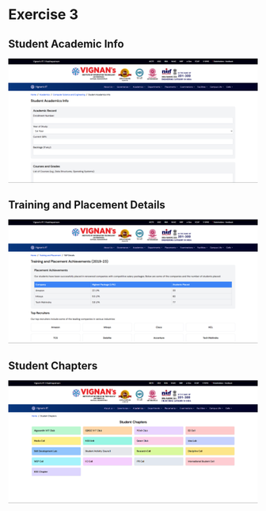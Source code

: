 # Exercise 3

<h2>Student Academic Info</h2>
<div align="center">
    <img src="./screenshots/student_academics_info.png" alt="Student Academic Info">
</div>

<h2>Training and Placement Details</h2>
<div align="center">
    <img src="./screenshots/t&p_details.png" alt="Training and Placement Details">
</div>

<h2>Student Chapters</h2>
<div align="center">
    <img src="./screenshots/student_chapters.png" alt="Student Chapters">
</div>
